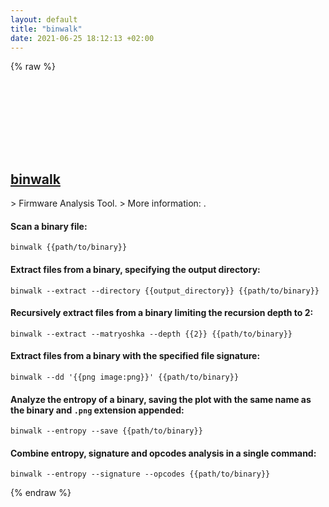 ```yaml
---
layout: default
title: "binwalk"
date: 2021-06-25 18:12:13 +02:00
---
```

{% raw %}
<h2 id="binwalk">
  <a href="/en/linux/binwalk.html">binwalk</a> <a href="#binwalk"><svg class="icon">
    <use href="/assets/images/unicode_sprite.svg#link" />
  </svg></a>
</h2>
> Firmware Analysis Tool.
> More information: <https://github.com/ReFirmLabs/binwalk>.

#### Scan a binary file:
```shell
binwalk {{path/to/binary}}
```
#### Extract files from a binary, specifying the output directory:
```shell
binwalk --extract --directory {{output_directory}} {{path/to/binary}}
```
#### Recursively extract files from a binary limiting the recursion depth to 2:
```shell
binwalk --extract --matryoshka --depth {{2}} {{path/to/binary}}
```
#### Extract files from a binary with the specified file signature:
```shell
binwalk --dd '{{png image:png}}' {{path/to/binary}}
```
#### Analyze the entropy of a binary, saving the plot with the same name as the binary and `.png` extension appended:
```shell
binwalk --entropy --save {{path/to/binary}}
```
#### Combine entropy, signature and opcodes analysis in a single command:
```shell
binwalk --entropy --signature --opcodes {{path/to/binary}}
```
{% endraw %}